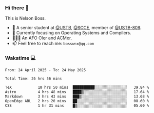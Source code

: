 ### Hi there 👋

<!--
**bosswnx/bosswnx** is a ✨ _special_ ✨ repository because its `README.md` (this file) appears on your GitHub profile.

Here are some ideas to get you started:

- 🔭 I’m currently working on ...
- 🌱 I’m currently learning ...
- 👯 I’m looking to collaborate on ...
- 🤔 I’m looking for help with ...
- 💬 Ask me about ...
- 📫 How to reach me: ...
- 😄 Pronouns: ...
- ⚡ Fun fact: ...
-->

This is Nelson Boss.

- 🏫 A senior student at [@USTB](https://www.ustb.edu.cn/), [@SCCE](https://scce.ustb.edu.cn/), member of [@USTB-806](https://ustb-806.github.io/).
- 🌱 Currently focusing on Operating Systems and Compilers.
- 🧑🏻‍💻 An AFO OIer and ACMer.
- 📫 Feel free to reach me: `bosswnx@qq.com`

### Wakatime 💻

<!--START_SECTION:waka-->

```txt
From: 24 April 2025 - To: 24 May 2025

Total Time: 26 hrs 56 mins

TeX            10 hrs 50 mins  ██████████░░░░░░░░░░░░░░░   39.84 %
Astro          4 hrs 48 mins   ████▒░░░░░░░░░░░░░░░░░░░░   17.64 %
Markdown       3 hrs 43 mins   ███▒░░░░░░░░░░░░░░░░░░░░░   13.68 %
OpenEdge ABL   2 hrs 20 mins   ██░░░░░░░░░░░░░░░░░░░░░░░   08.60 %
CSS            1 hr 31 mins    █▒░░░░░░░░░░░░░░░░░░░░░░░   05.60 %
```

<!--END_SECTION:waka-->
